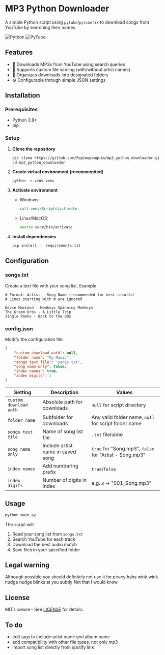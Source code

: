 # MP3 Python Downloader

A simple Python script using `pytube`/`pytubefix` to download songs from YouTube by searching their names.

![Python](https://img.shields.io/badge/Python-3.8%2B-blue)
![PyTube](https://img.shields.io/badge/PyTube-Fork-lightgrey)

## Features

- 🎵 Downloads MP3s from YouTube using search queries
- 📝 Supports custom file naming (with/without artist names)
- 📁 Organizes downloads into designated folders
- ⚙️ Configurable through simple JSON settings

## Installation

### Prerequisites
- Python 3.8+
- pip

### Setup

1. **Clone the repository**
   ```bash
   git clone https://github.com/Pepinopenguim/mp3_python_downloader.git
   cd mp3_python_downloader
   ```

2. **Create virtual environment (recommended)**
   ```bash
   python -m venv venv
   ```

3. **Activate environment**
   - Windows:
     ```cmd
     call venv\Scripts\activate
     ```
   - Linux/MacOS:
     ```bash
     source venv/bin/activate
     ```

4. **Install dependencies**
   ```bash
   pip install -r requirements.txt
   ```

## Configuration

### songs.txt
Create a text file with your song list. Example:
```plaintext
# Format: Artist - Song Name (recommended for best results)
# Lines starting with # are ignored

Kevin MacLeod - Monkeys Spinning Monkeys
The Green Orbs - A Little Trip
Jingle Punks - Back to the 80s
```

### config.json
Modify the configuration file:
```json
{
    "custom download path": null,
    "folder name": "My Music",
    "songs text file": "songs.txt",
    "song name only": false,
    "index names": true,
    "index digits": 3
}
```

| Setting | Description | Values |
|---------|-------------|--------|
| `custom download path` | Absolute path for downloads | `null` for script directory |
| `folder name` | Subfolder for downloads | Any valid folder name, `null` for script folder name |
| `songs text file` | Name of song list file | `.txt` filename |
| `song name only` | Include artist name in saved song | `true` for "Song.mp3", `false` for "Artist - Song.mp3" |
| `index names` | Add numbering prefix | `true`/`false` |
| `index digits` | Number of digits in index | e.g. `3` → "001_Song.mp3" |

## Usage

```bash
python main.py
```

The script will:
1. Read your song list from `songs.txt`
2. Search YouTube for each track
3. Download the best audio match
4. Save files in your specified folder


## Legal warning

Although possible you should definitely not use it for piracy haha
wink wink nudge nudge blinks at you subtly
Not that I would know

## License

MIT License - See [LICENSE](LICENSE) for details.

## To do
- edit tags to include artist name and album name
- add compatibility with other file types, not only mp3
- import song list directly from spotify link
